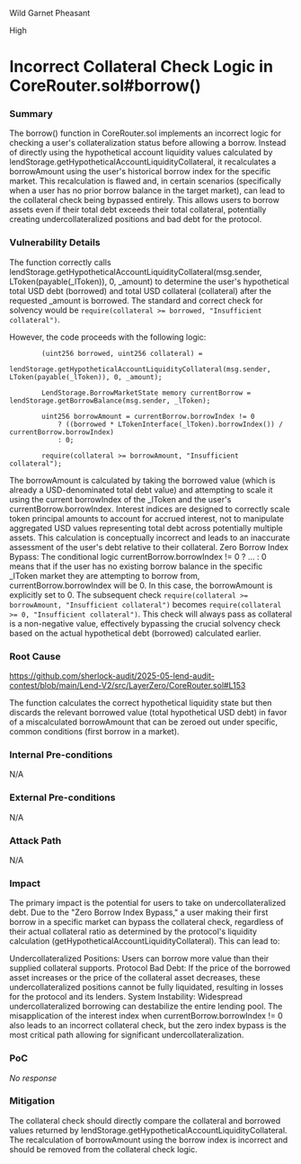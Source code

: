 Wild Garnet Pheasant

High

# Incorrect Collateral Check Logic in CoreRouter.sol#borrow()

### Summary


The borrow() function in CoreRouter.sol implements an incorrect logic for checking a user's collateralization status before allowing a borrow. Instead of directly using the hypothetical account liquidity values calculated by lendStorage.getHypotheticalAccountLiquidityCollateral, it recalculates a borrowAmount using the user's historical borrow index for the specific market. This recalculation is flawed and, in certain scenarios (specifically when a user has no prior borrow balance in the target market), can lead to the collateral check being bypassed entirely. This allows users to borrow assets even if their total debt exceeds their total collateral, potentially creating undercollateralized positions and bad debt for the protocol.

### Vulnerability Details
The function correctly calls lendStorage.getHypotheticalAccountLiquidityCollateral(msg.sender, LToken(payable(_lToken)), 0, _amount) to determine the user's hypothetical total USD debt (borrowed) and total USD collateral (collateral) after the requested _amount is borrowed. The standard and correct check for solvency would be `require(collateral >= borrowed, "Insufficient collateral")`.

However, the code proceeds with the following logic:

```solidity
        (uint256 borrowed, uint256 collateral) =
            lendStorage.getHypotheticalAccountLiquidityCollateral(msg.sender, LToken(payable(_lToken)), 0, _amount);

        LendStorage.BorrowMarketState memory currentBorrow = lendStorage.getBorrowBalance(msg.sender, _lToken);

        uint256 borrowAmount = currentBorrow.borrowIndex != 0
            ? ((borrowed * LTokenInterface(_lToken).borrowIndex()) / currentBorrow.borrowIndex)
            : 0;

        require(collateral >= borrowAmount, "Insufficient collateral");
```


The borrowAmount is calculated by taking the borrowed value (which is already a USD-denominated total debt value) and attempting to scale it using the current borrowIndex of the _lToken and the user's currentBorrow.borrowIndex. Interest indices are designed to correctly scale token principal amounts to account for accrued interest, not to manipulate aggregated USD values representing total debt across potentially multiple assets. This calculation is conceptually incorrect and leads to an inaccurate assessment of the user's debt relative to their collateral.
Zero Borrow Index Bypass: The conditional logic currentBorrow.borrowIndex != 0 ? ... : 0 means that if the user has no existing borrow balance in the specific _lToken market they are attempting to borrow from, currentBorrow.borrowIndex will be 0. In this case, the borrowAmount is explicitly set to 0. The subsequent check `require(collateral >= borrowAmount, "Insufficient collateral")` becomes `require(collateral >= 0, "Insufficient collateral")`. This check will always pass as collateral is a non-negative value, effectively bypassing the crucial solvency check based on the actual hypothetical debt (borrowed) calculated earlier.





### Root Cause

https://github.com/sherlock-audit/2025-05-lend-audit-contest/blob/main/Lend-V2/src/LayerZero/CoreRouter.sol#L153

The function calculates the correct hypothetical liquidity state but then discards the relevant borrowed value (total hypothetical USD debt) in favor of a miscalculated borrowAmount that can be zeroed out under specific, common conditions (first borrow in a market).

### Internal Pre-conditions

N/A

### External Pre-conditions

N/A

### Attack Path

N/A

### Impact

The primary impact is the potential for users to take on undercollateralized debt. Due to the "Zero Borrow Index Bypass," a user making their first borrow in a specific market can bypass the collateral check, regardless of their actual collateral ratio as determined by the protocol's liquidity calculation (getHypotheticalAccountLiquidityCollateral). This can lead to:

Undercollateralized Positions: Users can borrow more value than their supplied collateral supports.
Protocol Bad Debt: If the price of the borrowed asset increases or the price of the collateral asset decreases, these undercollateralized positions cannot be fully liquidated, resulting in losses for the protocol and its lenders.
System Instability: Widespread undercollateralized borrowing can destabilize the entire lending pool.
The misapplication of the interest index when currentBorrow.borrowIndex != 0 also leads to an incorrect collateral check, but the zero index bypass is the most critical path allowing for significant undercollateralization.

### PoC

_No response_

### Mitigation

The collateral check should directly compare the collateral and borrowed values returned by lendStorage.getHypotheticalAccountLiquidityCollateral. The recalculation of borrowAmount using the borrow index is incorrect and should be removed from the collateral check logic.